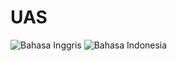 # UAS
![Bahasa Inggris](https://user-images.githubusercontent.com/95558639/148916900-8b73f096-8e2b-4af3-93d0-2a84b4a13d31.gif)
![Bahasa Indonesia](https://user-images.githubusercontent.com/95558639/148916942-3432ca75-f21c-419b-9620-346b089759d6.gif)
